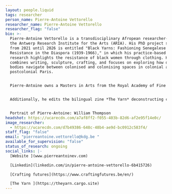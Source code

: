 ```yaml
---
layout: people.liquid
tags: researcher
person_name: Pierre-Antoine Vettorello
researcher_name: Pierre-Antoine Vettorello
researcher_flag: "false"
bio: >-
  Pierre-Antoine Vettorello is a transdisciplinary Afropean researcher-artist at
  the Antwerp Research Institute for the Arts (ARIA). His PhD project spanning
  from 2021 until 2026 is entitled "Black Yarns: Fashioning Senegalese Women’s
  Resistance in the Diaspora (1939-1966)," in which his practice-based artistic
  research highlights the resistance of black women through clothing. His work
  combines writing, sculpture, crafting, and focuses on exploring how dressed
  bodies navigate between colonised and colonising spaces in colonial and
  postcolonial Paris. 


  Pierre-Antoine owns a Masters in Arts from the Royal Academy of Fine Arts in Antwerp, and a Masters in Artistic Research from Sint Lucas Antwerpen. He participated in residencies, notably at the Cité Internationale des Arts in Paris and Villa Ndar in Saint-Louis. He is the author of a chapter entitled « Uniqueness in Fashion: Disrupting Modernity, Igniting Indigenous Romanticism » in the forthcoming *The Future of Fashion* *Education*. (Routledge, UK), and also a forthcoming chapter, « Dressing for Defiance: From Senegal to Diasporic Colonial Paris with Khady Diop » in *The Poetics of Fabric: Intermedial Craft in Poetry and Textiles* (Bloomsbury, UK). 


  Additionally, he edits the bilingual zine *The Yarn* deconstructing colonial violence in fashion education, museology and industry. He is also part of the inter-university research group on the transmission of craftsmanship in Flanders, "Crafting Futures".


  Portrait of Pierre-Antoine: William Thompson
headshot: https://ucarecdn.com/a7af8ff2-f055-403b-82d6-af2e95f14e0c/
image_researcher:
  - https://ucarecdn.com/d7b49386-648c-48b4-ae9d-bc0912c583f4/
staff_flag: "false"
email: "pierreantoine.vettorello@kdg.be "
available_for_supervision: "false"
status_of_research: ongoing
social_links: |-
  [Website ](www.pierreantoinev.com)

  [Linkedin](linkedin.com/in/pierre-antoine-vettorello-6b415726)  

  [Crafting futures](https://www.craftingfutures.be/en/)

  [The Yarn ](https://theyarn.cargo.site)
---
```

